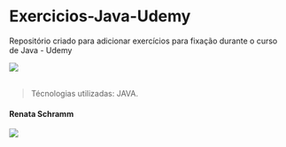# Exercicios-Java-Udemy

Repositório criado para adicionar exercícios para fixação durante o curso de Java - Udemy <br>
 <div>
<img src="http://img.shields.io/static/v1?label=STATUS%20DO%20PROJETO&message=%20EM%20ANDAMENTO&color=YELLOW&style=for-the-badge_blank"></a>
   </div> <br>   

> Técnologias utilizadas: JAVA.<br>

#### Renata Schramm
 <div>
 <a href="https://www.linkedin.com/in/renata-schramm-9261b5226" target="_blank"><img src="https://img.shields.io/badge/LinkedIn-0077B5?style=for-the-badge&logo=linkedin&logoColor=white" target"_blank"></a>
  </div>



  
